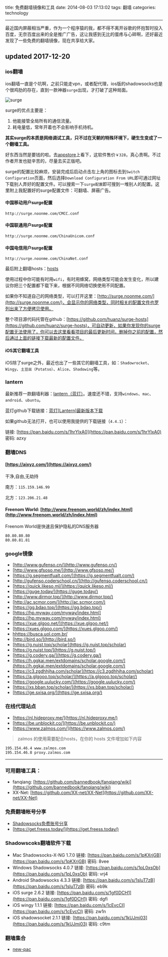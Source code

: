 title: 免费翻墙镜像和工具
date: 2014-08-03 17:13:02
tags: 翻墙
categories: technology

---

最近国内屏蔽相当严重，作为一个程序猿的我，都不得不离开谷歌的怀抱暂时投入百度，无奈百度出来的全是推广广告，这让我感到无比的蛋疼与心碎啊，还好最近发现了一些免费的翻墙镜像，现在共享给大家。


<!-- more -->

## updated 2017-12-20

### ios翻墙

ios翻墙一直是个坑啊，之前只能走vpn，或者配代理，ios版的shadowsocks也是个很鸡肋的存在，直到一款神器`surge`出现，才打破了这种局面。

![surge](https://chuantu.biz/t6/181/1513749950x-1404758256.png)

surge的优点主要是：

1. 他能接管全局所有的通信流量。
2. 耗电量低，常年开着也不会影响手机待机。

**其实surge的本质是网络调试工具，只不过在天朝的特殊环境下，硬生生变成了一个翻墙工具。**

好东西当然是要钱的啦。去[appstore](https://itunes.apple.com/us/app/surge-web-developer-tool-proxy/id1040100637?mt=8)上看下，这软件售价`￥328`，真心贵啊。不过作者开发也挺辛苦的，尽量去买正版吧。

surge的配置比较麻烦，安装完成后启动点击左上角的图标去到`Switch Configuration`页面，然后选择`Download Configuration From URL`即可通过网址下载别人弄好的配置文件。可以搜索一下`surge配置`即可搜到一堆别人的配置。这里附上我配置好的surge配置文件：可翻墙、屏蔽广告。

#### 中国移动用户surge配置

	http://surge.noonme.com/CMCC.conf

#### 中国联通用户surge配置

	http://surge.noonme.com/ChinaUnicom.conf

#### 中国电信用户surge配置

	http://surge.noonme.com/ChinaNet.conf

最后附上翻墙hosts：[hosts](https://raw.githubusercontent.com/huanz/surge-hosts/master/hosts)

使用过程中你可能有时用`wifi`，有时用蜂窝，网络类型可能会发生变化，所以建议你把三个配置都下载下来，根据不同网络切换使用不同配置。

如果你不知道自己的网络类型，可以打开这里：[http://surge.noonme.com/](http://surge.noonme.com/)，会显示你的网络类型，同时相关的配置文件也罗列出来了方便拷贝使用。

整个项目源代码托管在github：[https://github.com/huanz/surge-hosts](https://github.com/huanz/surge-hosts)，可自动更新，如果你发现你的surge配置无法使用了，你可以去这里看看项目的最后更新时间，删掉你之前的配置，然后通过上面的链接下载最新的配置文件。

#### iOS其它翻墙工具

iOS除了surge之外，最近也出了一些其它的翻墙工具，如：`Shadowrocket`、`Wingy`、`土豆丝（Potatso）`、`Alice`、`Shadowing`等。

### lantern

最新推荐一款翻墙利器：[lantern（蓝灯）](https://getlantern.org/)。速度还不错，支持`windows`、`mac`、`android`、`ubuntu`。

蓝灯github下载链接：[蓝灯[Lantern]最新版本下载](https://github.com/getlantern/lantern/releases/tag/latest)

如果github无法打开，也可以使用我提供的下载链接（`4.4.1`）：

链接: [https://pan.baidu.com/s/1hrYlxA0](https://pan.baidu.com/s/1hrYlxA0) 密码: azxy


### 翻墙DNS

#### [https://aixyz.com/](https://aixyz.com/)

干净,自由,无劫持

南方：`115.159.146.99`

北方：`123.206.21.48`


#### Freenom World: [http://www.freenom.world/zh/index.html](http://www.freenom.world/zh/index.html)

Freenom World是快速且保护隐私的DNS服务器

```
80.80.80.80
80.80.81.81
```

### google镜像

- [http://www.gufenso.cn/](http://www.gufenso.cn/)
- [http://www.gfsoso.me/](http://www.gfsoso.me/)
- [https://g.segmentfualt.com/](https://g.segmentfualt.com/)
- [http://gufenso.coderschool.cn/](http://gufenso.coderschool.cn/)
- [https://quick.likeso.ml/](https://quick.likeso.ml/)
- [https://guge.today/](https://guge.today/)
- [http://www.dirmor.top/](http://www.dirmor.top/)
- [http://ac.scmor.com/](http://ac.scmor.com/)
- [https://gg.bdao.top/](https://gg.bdao.top/)
- [https://hp.myway.com/myway/index.html](https://hp.myway.com/myway/index.html)
- [https://xue.glgoo.net/](https://xue.glgoo.net/)
- [https://xues.glgoo.com/](https://xues.glgoo.com/)
- [hhttps://busca.uol.com.br/](https://busca.uol.com.br/)
- [http://bird.so/](http://bird.so/)
- [https://g.nuist.top/scholar](https://g.nuist.top/scholar)
- [https://g.nuist.top/](https://g.nuist.top/)
- [https://g.codery.ga/](https://g.codery.ga/)
- [https://h.ggkai.men/extdomains/scholar.google.com/](https://h.ggkai.men/extdomains/scholar.google.com/)
- [https://c3.zgdhhjha.com/scholar](https://c3.zgdhhjha.com/scholar)
- [https://a.glgooo.top/scholar/](https://a.glgooo.top/scholar/)
- [https://google.uulucky.com/](https://google.uulucky.com/)
- [https://xs.bban.top/scholar/](https://xs.bban.top/scholar/)
- [https://ge.sxisa.org/](https://ge.sxisa.org/)

### 在线代理站点

- [https://nl.hideproxy.me/](https://nl.hideproxy.me/)
- [https://be.unblockit.co/](https://be.unblockit.co/)
- [https://www.zalmos.com/](https://www.zalmos.com/)

> zalmos 的使用需要配合hosts，在你的 hosts 文件增加如下内容

```
195.154.46.4 www.zalmos.com
195.154.46.8 proxy.zalmos.com
```

---

### 可用翻墙工具：

- fanqiang: [https://github.com/bannedbook/fanqiang/wiki](https://github.com/bannedbook/fanqiang/wiki)
- XX-Net: [https://github.com/XX-net/XX-Net](https://github.com/XX-net/XX-Net)

### 免费翻墙帐号分享

- [Shadowsocks免费账号分享](https://doub.bid/sszhfx/)
- [https://get.freess.today/](https://get.freess.today/)

### Shadowscoks翻墙软件下载

- Mac Shadowsocks-X-NG 1.7.0 链接: [https://pan.baidu.com/s/1pKXrjGB](https://pan.baidu.com/s/1pKXrjGB) 密码: 8vee
- Windows Shadowsocks 4.0.7 链接: [https://pan.baidu.com/s/1pL0xsOb](https://pan.baidu.com/s/1pL0xsOb) 密码: vrj4
- Android Shadowsocks 4.3.3 链接: [https://pan.baidu.com/s/1sluT7zB](https://pan.baidu.com/s/1sluT7zB) 密码: eb9k
- iOS surge 2.6.2 链接: [https://pan.baidu.com/s/1gf0DCH1](https://pan.baidu.com/s/1gf0DCH1) 密码: dgfi
- iOS wingy 1.1.1 链接: [https://pan.baidu.com/s/1cEvcCI](https://pan.baidu.com/s/1cEvcCI) 密码: zw1n
- iOS shadowsocket 2.1.1 链接: [https://pan.baidu.com/s/1kUJmi03](https://pan.baidu.com/s/1kUJmi03) 密码: c9tm

### 翻墙集合

- [new-pac](https://github.com/Alvin9999/new-pac/wiki)
